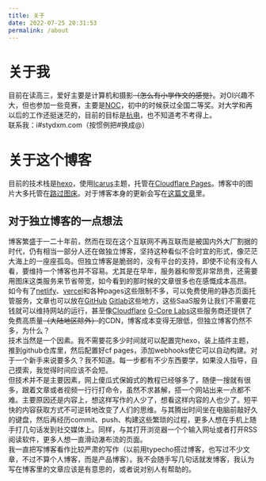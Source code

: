 ```yaml
---
title: 关于
date: 2022-07-25 20:31:53
permalink: /about
---
```


# 关于我
目前在读高三，爱好主要是计算机和摄影~~（怎么有小学作文的感觉）~~。对OI兴趣不大，但也参加一些竞赛，主要是[NOC](http://s.noc.net.cn/)，初中的时候获过全国二等奖。对大学和再以后的工作还挺迷茫的，目前的目标是[杭电](https://www.hdu.edu.cn/)，也不知道考不考得上。  
联系我：i#stydxm.com（按惯例把#换成@）

# 关于这个博客
目前的技术栈是[hexo](https://hexo.io)，使用[Icarus](https://github.com/ppoffice/hexo-theme-icarus)主题，托管在[Cloudflare Pages](https://pages.cloudflare.com/)。博客中的图片大多托管在[路过图床](https://imgtu.com/)。对于博客本身的更新会写在[这篇文章](./2022/07/25/hello-world/)里。  
## 对于独立博客的一点想法
博客繁盛于一二十年前，然而在现在这个互联网不再互联而是被国内外大厂割据的时代，仍有相当一部分人还在做独立博客，坚持这种看似不合时宜的形式，像茫茫大海上的一座座孤岛。但独立博客是脆弱的，没有平台的支持，即使不论有没有人看，要维持一个博客也并不容易。尤其是在早年，服务器和带宽非常昂贵，还需要用图床这类服务来节省带宽，如今看到的那时候的文章很多也在感慨成本高昂。  
如今有了[netlify](https://www.netlify.com/)、[vercel](https://vercel.com/)和各种pages这些限制不多，可以免费使用的静态页面托管服务，文章也可以放在[GitHub](https://github.com/) [Gitlab](https://gitlab.com/)这些地方，这些SaaS服务让我们不需要花钱就可以维持网站的运行，甚至像[Cloudflare](https://www.cloudflare.com/) [G-Core Labs](https://gcorelabs.com/)这些服务商还提供了免费高质量~~（大陆地区除外）~~的CDN，博客成本变得无限低，但独立博客仍然不多，为什么？  
技术当然是一个因素。我不需要花多少时间就可以配置完hexo，装上插件主题，推到github仓库里，然后配置好cf pages，添加webhooks使它可以自动构建。对于一个新手来说要多久？我不知道。每一步都有不少东西要学，如果没人指导，自己摸索，我觉得时间应该不会短。  
但技术并不是主要因素，网上傻瓜式保姆式的教程已经够多了，随便一搜就有很多，跟着文章或者视频一行行打命令，虽然不求甚解，搭一个网站出来一点都不难。主要原因还是内容上，想这样写作的人少了，想看这样内容的人也少了。短平快的内容获取方式不可逆转地改变了人们的思维。与其腾出时间坐在电脑前敲好久的键盘，然后再经历commit、push、构建这些繁琐的过程，更多人想在手机上随手打几句话发到社交媒体上。同样，与其打开浏览器一个个输入网址或者打开RSS阅读软件，更多人想一直滑动瀑布流的页面。  
我一直把写博客看作比较严肃的写作（以前用typecho搭过博客，也写过不少文章，不过不算个人博客，而是产品博客）。我不会随手写几句话就发博客，我认为写在博客里的文章应该是有意思的，或者说对别人有帮助的。